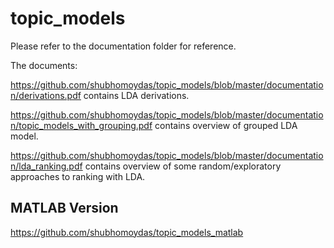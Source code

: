 # topic_models

Please refer to the documentation folder for reference.

The documents:

https://github.com/shubhomoydas/topic_models/blob/master/documentation/derivations.pdf contains LDA derivations.
  
https://github.com/shubhomoydas/topic_models/blob/master/documentation/topic_models_with_grouping.pdf contains overview of grouped LDA model.

https://github.com/shubhomoydas/topic_models/blob/master/documentation/lda_ranking.pdf contains overview of some random/exploratory approaches to ranking with LDA.


MATLAB Version
------------
https://github.com/shubhomoydas/topic_models_matlab
